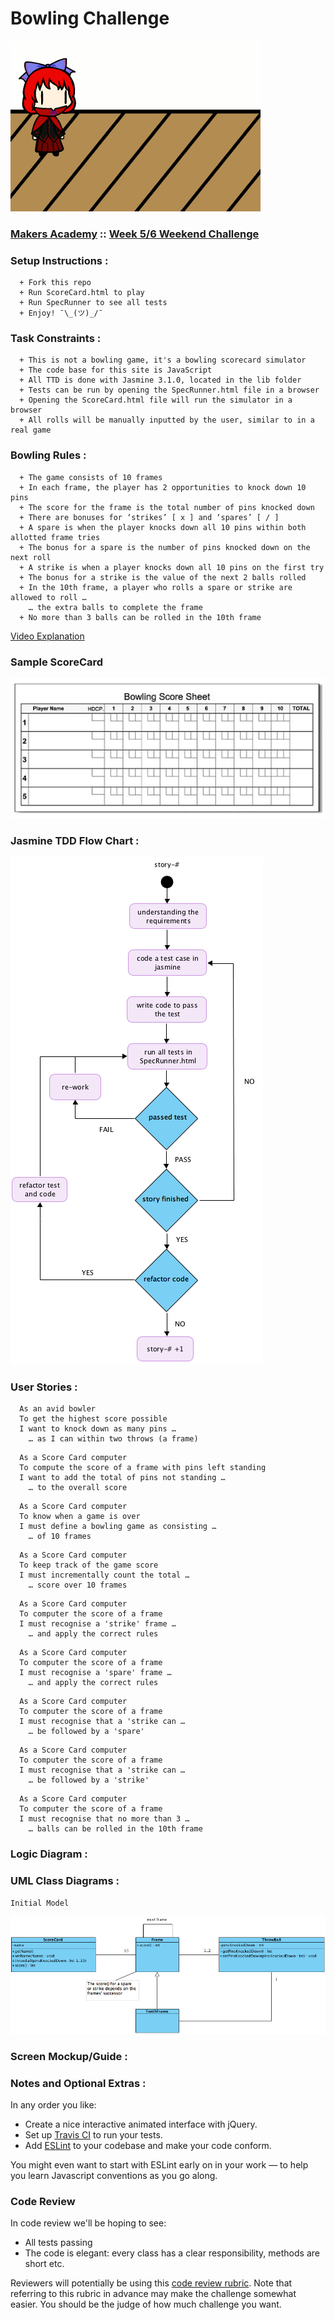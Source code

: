 
Bowling Challenge
=================

![JustBecause](images/ThisOneIsForYou_Rob.gif)

### [Makers Academy](https://makers.tech/) :: [Week 5/6 Weekend Challenge](https://github.com/makersacademy/bowling-challenge)


### Setup Instructions :

```
  + Fork this repo
  + Run ScoreCard.html to play
  + Run SpecRunner to see all tests
  + Enjoy! ¯\_(ツ)_/¯
```

### Task Constraints :

```
  + This is not a bowling game, it's a bowling scorecard simulator
  + The code base for this site is JavaScript
  + All TTD is done with Jasmine 3.1.0, located in the lib folder
  + Tests can be run by opening the SpecRunner.html file in a browser
  + Opening the ScoreCard.html file will run the simulator in a browser
  + All rolls will be manually inputted by the user, similar to in a real game
```
### Bowling Rules :

```
  + The game consists of 10 frames
  + In each frame, the player has 2 opportunities to knock down 10 pins
  + The score for the frame is the total number of pins knocked down
  + There are bonuses for ‘strikes’ [ x ] and ‘spares’ [ / ]
  + A spare is when the player knocks down all 10 pins within both allotted frame tries
  + The bonus for a spare is the number of pins knocked down on the next roll
  + A strike is when a player knocks down all 10 pins on the first try
  + The bonus for a strike is the value of the next 2 balls rolled
  + In the 10th frame, a player who rolls a spare or strike are allowed to roll …
    … the extra balls to complete the frame
  + No more than 3 balls can be rolled in the 10th frame
```
[Video Explanation](https://www.youtube.com/watch?v=aBe71sD8o8c)


### Sample ScoreCard
![Ten Pin ScoreCard Example](images/BowlingScoreCard.jpg)

### Jasmine TDD Flow Chart :
![TDD Flow Diagram](images/TDD_FlowChart.png)

### User Stories :

```
  As an avid bowler
  To get the highest score possible
  I want to knock down as many pins …
    … as I can within two throws (a frame)
```

```
  As a Score Card computer
  To compute the score of a frame with pins left standing
  I want to add the total of pins not standing …
    … to the overall score
```

```
  As a Score Card computer
  To know when a game is over
  I must define a bowling game as consisting …
    … of 10 frames
```

```
  As a Score Card computer
  To keep track of the game score
  I must incrementally count the total …
    … score over 10 frames
```

```
  As a Score Card computer
  To computer the score of a frame
  I must recognise a 'strike' frame …
    … and apply the correct rules
```

```
  As a Score Card computer
  To computer the score of a frame
  I must recognise a 'spare' frame …
    … and apply the correct rules
```

```
  As a Score Card computer
  To computer the score of a frame
  I must recognise that a 'strike can …
    … be followed by a 'spare'
```

```
  As a Score Card computer
  To computer the score of a frame
  I must recognise that a 'strike can …
    … be followed by a 'strike'
```

```
  As a Score Card computer
  To computer the score of a frame
  I must recognise that no more than 3 …
    … balls can be rolled in the 10th frame
```


### Logic Diagram :


### UML Class Diagrams :

```
Initial Model
```
![Ten Pin UML Diagram](images/BowlingChallenge.png)

### Screen Mockup/Guide :


### Notes and Optional Extras :

In any order you like:

* Create a nice interactive animated interface with jQuery.
* Set up [Travis CI](https://travis-ci.org) to run your tests.
* Add [ESLint](http://eslint.org/) to your codebase and make your code conform.

You might even want to start with ESLint early on in your work — to help you
learn Javascript conventions as you go along.


### Code Review

In code review we'll be hoping to see:

* All tests passing
* The code is elegant: every class has a clear responsibility, methods are short etc.

Reviewers will potentially be using this [code review rubric](docs/review.md).  Note that referring to this rubric in advance may make the challenge somewhat easier.  You should be the judge of how much challenge you want.
